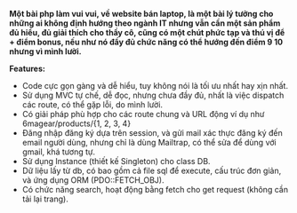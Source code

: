 **Một bài php làm vui vui, về website bán laptop, là một bài lý tưởng cho những ai không định hướng theo ngành IT nhưng vẫn cần một sản phẩm đủ hiểu, đủ giải thích cho thầy cô, cũng có một chút phức tạp và thú vị để + điểm bonus, nếu như nó đầy đủ chức năng có thể hướng đến điểm 9 10 nhưng vì mình lười.**

**Features:**
  - Code cực gọn gàng và dễ hiểu, tuy không nói là tối ưu nhất hay xịn nhất.
  - Sử dụng MVC tự chế, dễ đọc, nhưng chưa đầy đủ, nhất là việc dispatch các route, có thể gặp lỗi, do mình lười.
  - Có giải pháp phù hợp cho các route chung và URL động ví dụ như 6magear/products/{1, 2, 3, 4}
  - Đăng nhập đăng ký dựa trên session, và gửi mail xác thực đăng ký đến email người dùng, nhưng chỉ là dùng Mailtrap, có thể sửa để dùng với gmail, khá tương tự.
  - Sử dụng Instance (thiết kế Singleton) cho class DB.
  - Dữ liệu lấy từ db, có bao gồm cả file sql để execute, cấu trúc đơn giản, và ứng dụng ORM (PDO::FETCH_OBJ).
  - Có chức năng search, hoạt động bằng fetch cho get request (không cần tải lại trang).

